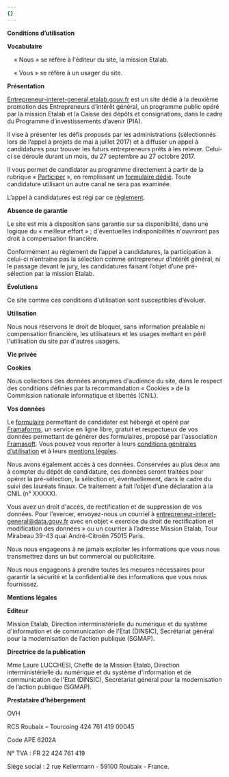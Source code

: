```yaml
---
{}
---
```

**Conditions d’utilisation**

**Vocabulaire**

    « Nous » se réfère
à l'éditeur du site, la mission Etalab.

    « Vous » se réfère
à un usager du site.

**Présentation**

[Entrepreneur-interet-general.etalab.gouv.fr](https://entrepreneur-interet-general.etalab.gouv.fr/)
est un site dédié à la deuxième promotion des Entrepreneurs d’intérêt général,
un programme public opéré par la mission Etalab et la Caisse des dépôts et
consignations, dans le cadre du Programme d’investissements d’avenir (PIA). 

Il vise à présenter les défis
proposés par les administrations (sélectionnés lors de l’appel à projets de mai
à juillet 2017) et à diffuser un appel à candidatures pour trouver les futurs
entrepreneurs prêts à les relever. Celui-ci se déroule durant un mois, du 27
septembre au 27 octobre 2017. 

Il vous permet de candidater au
programme directement à partir de la rubrique « [Participer](https://entrepreneur-interet-general.etalab.gouv.fr/#contact) »,
en remplissant un [formulaire
dédié](https://framaforms.org/candidature-entrepreneurs-dinteret-general-promo-2-1501592391). Toute candidature utilisant un autre canal ne sera pas examinée.

L’appel à candidatures est régi
par ce [règlement](https://entrepreneur-interet-general.etalab.gouv.fr/reglement/).

**Absence de garantie**

Le site est mis à disposition
sans garantie sur sa disponibilité, dans une logique du « meilleur
effort » ; d'éventuelles indisponibilités n'ouvriront pas droit à
compensation financière.

Conformément au règlement de
l’appel à candidatures, la participation à celui-ci n’entraîne pas la sélection
comme entrepreneur d’intérêt général, ni le passage devant le jury, les
candidatures faisant l’objet d’une pré-sélection par la mission Etalab. 

**Évolutions**

Ce site comme ces conditions d’utilisation sont susceptibles
d’évoluer.

**Utilisation**

Nous nous réservons le droit de
bloquer, sans information préalable ni compensation financière, les utilisateurs
et les usages mettant en péril l'utilisation du site par d'autres usagers.

**Vie privée**

**Cookies**

Nous collectons des données
anonymes d'audience du site, dans le respect des conditions définies par la
recommandation « Cookies » de la Commission nationale informatique et libertés
\(CNIL).

**Vos données**

Le [formulaire](https://framaforms.org/candidature-entrepreneurs-dinteret-general-promo-2-1501592391)
permettant de candidater est hébergé et opéré par [Framaforms](https://framaforms.org), un service en ligne libre,
gratuit et respectueux de vos données permettant de générer des formulaires,
proposé par l'association [Framasoft](https://framasoft.org). Vous
pouvez vous reporter à leurs [conditions
générales d’utilisation](https://framasoft.org/nav/html/cgu.html) et à leurs [mentions légales](https://framasoft.org/nav/html/legals.html#hetzner).

Nous avons également accès à ces
données. Conservées au plus deux ans à compter du dépôt de candidature, ces
données seront traitées pour opérer la pré-sélection, la sélection et,
éventuellement, dans le cadre du suivi des lauréats finaux. Ce traitement a
fait l’objet d’une déclaration à la CNIL (n° XXXXX).

Vous avez un droit d'accès, de
rectification et de suppression de vos données. Pour l'exercer, envoyez-nous un
courriel à [entrepreneur-interet-general@data.gouv.fr](mailto:entrepreneur-interet-general@data.gouv.fr)
avec en objet « exercice du droit de rectification et modification des données
» ou un courrier à l’adresse Mission Etalab, Tour Mirabeau 39-43 quai
André-Citroën 75015 Paris.

Nous nous engageons à ne jamais exploiter les informations
que vous nous transmettrez dans un but commercial ou publicitaire.

Nous nous engageons à prendre toutes les mesures nécessaires
pour garantir la sécurité et la confidentialité des informations que vous nous
fournissez.

**Mentions légales**

**Editeur**

Mission Etalab, Direction
interministérielle du numérique et du système d'information et de communication
de l'Etat (DINSIC), Secrétariat général pour la modernisation de l’action
publique (SGMAP). 

**Directrice de la
publication**

Mme Laure LUCCHESI,
Cheffe de la Mission Etalab, Direction interministérielle du numérique et du
système d'information et de communication de l'Etat (DINSIC), Secrétariat
général pour la modernisation de l’action publique (SGMAP).

**Prestataire
d'hébergement**

OVH

RCS Roubaix – Tourcoing 424 761
419 00045 

Code APE 6202A 

N° TVA : FR 22 424 761 419 

Siège social : 2 rue Kellermann - 59100 Roubaix - France. 
